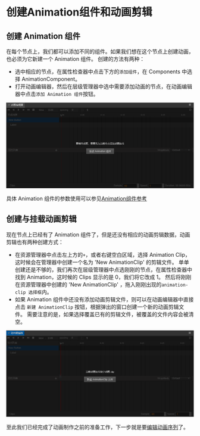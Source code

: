 # 创建Animation组件和动画剪辑

## 创建 Animation 组件

在每个节点上，我们都可以添加不同的组件。如果我们想在这个节点上创建动画，也必须为它新建一个 Animation 组件。
创建的方法有两种：

 - 选中相应的节点，在属性检查器中点击下方的`添加组件`，在  Components 中选择 AnimationComponent。
 - 打开动画编辑器，然后在层级管理器中选中需要添加动画的节点，在动画编辑器中点击`添加 Animation 组件`按钮。

![add-component](animation-clip/add-component.png)

具体 Animation 组件的参数使用可以参见[Animation组件参考](./../../engine/animation/animation-component.md)

## 创建与挂载动画剪辑

现在节点上已经有了 Animation 组件了，但是还没有相应的动画剪辑数据，动画剪辑也有两种创建方式：

 - 在资源管理器中点击左上方的`+`，或者右键空白区域，选择 Animation Clip，这时候会在管理器中创建一个名为 'New AnimationClip' 的剪辑文件。
单单创建还是不够的，我们再次在层级管理器中点选刚刚的节点，在属性检查器中找到 Animation，这时候的 Clips 显示的是 0，我们将它改成 1。
然后将刚刚在资源管理器中创建的 'New AnimationClip' ，拖入刚刚出现的`animation-clip 选择框`内。
 - 如果 Animation 组件中还没有添加动画剪辑文件，则可以在动画编辑器中直接点击 `新建 AnimationClip` 按钮，根据弹出的窗口创建一个新的动画剪辑文件。
 需要注意的是，如果选择覆盖已有的剪辑文件，被覆盖的文件内容会被清空。

![add-clip](animation-clip/add-clip.png)

至此我们已经完成了动画制作之前的准备工作，下一步就是要[编辑动画序列](animation-clip.md)了。
